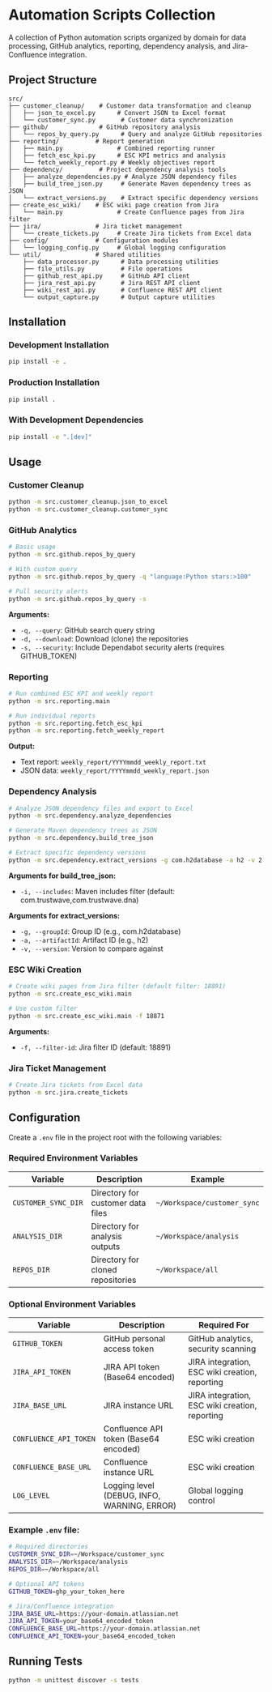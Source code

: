 # Automation Scripts Collection

A collection of Python automation scripts organized by domain for data processing, GitHub analytics, reporting, dependency analysis, and Jira-Confluence integration.

## Project Structure

```
src/
├── customer_cleanup/    # Customer data transformation and cleanup
│   ├── json_to_excel.py      # Convert JSON to Excel format
│   └── customer_sync.py       # Customer data synchronization
├── github/              # GitHub repository analysis
│   └── repos_by_query.py      # Query and analyze GitHub repositories
├── reporting/          # Report generation
│   ├── main.py               # Combined reporting runner
│   ├── fetch_esc_kpi.py      # ESC KPI metrics and analysis
│   └── fetch_weekly_report.py # Weekly objectives report
├── dependency/          # Project dependency analysis tools
│   ├── analyze_dependencies.py # Analyze JSON dependency files
│   ├── build_tree_json.py     # Generate Maven dependency trees as JSON
│   └── extract_versions.py    # Extract specific dependency versions
├── create_esc_wiki/    # ESC wiki page creation from Jira
│   └── main.py               # Create Confluence pages from Jira filter
├── jira/               # Jira ticket management
│   └── create_tickets.py     # Create Jira tickets from Excel data
├── config/             # Configuration modules
│   └── logging_config.py     # Global logging configuration
└── util/               # Shared utilities
    ├── data_processor.py      # Data processing utilities
    ├── file_utils.py          # File operations
    ├── github_rest_api.py     # GitHub API client
    ├── jira_rest_api.py       # Jira REST API client
    ├── wiki_rest_api.py       # Confluence REST API client
    └── output_capture.py      # Output capture utilities
```

## Installation

### Development Installation
```bash
pip install -e .
```

### Production Installation
```bash
pip install .
```

### With Development Dependencies
```bash
pip install -e ".[dev]"
```

## Usage

### Customer Cleanup
```bash
python -m src.customer_cleanup.json_to_excel
python -m src.customer_cleanup.customer_sync
```

### GitHub Analytics
```bash
# Basic usage
python -m src.github.repos_by_query

# With custom query
python -m src.github.repos_by_query -q "language:Python stars:>100"

# Pull security alerts
python -m src.github.repos_by_query -s
```

**Arguments:**
- `-q, --query`: GitHub search query string
- `-d, --download`: Download (clone) the repositories
- `-s, --security`: Include Dependabot security alerts (requires GITHUB_TOKEN)

### Reporting
```bash
# Run combined ESC KPI and weekly report
python -m src.reporting.main

# Run individual reports
python -m src.reporting.fetch_esc_kpi
python -m src.reporting.fetch_weekly_report
```

**Output:**
- Text report: `weekly_report/YYYYmmdd_weekly_report.txt`
- JSON data: `weekly_report/YYYYmmdd_weekly_report.json`

### Dependency Analysis
```bash
# Analyze JSON dependency files and export to Excel
python -m src.dependency.analyze_dependencies

# Generate Maven dependency trees as JSON
python -m src.dependency.build_tree_json

# Extract specific dependency versions
python -m src.dependency.extract_versions -g com.h2database -a h2 -v 2.1.214
```

**Arguments for build_tree_json:**
- `-i, --includes`: Maven includes filter (default: com.trustwave,com.trustwave.dna)

**Arguments for extract_versions:**
- `-g, --groupId`: Group ID (e.g., com.h2database)
- `-a, --artifactId`: Artifact ID (e.g., h2)
- `-v, --version`: Version to compare against

### ESC Wiki Creation
```bash
# Create wiki pages from Jira filter (default filter: 18891)
python -m src.create_esc_wiki.main

# Use custom filter
python -m src.create_esc_wiki.main -f 18871
```

**Arguments:**
- `-f, --filter-id`: Jira filter ID (default: 18891)

### Jira Ticket Management
```bash
# Create Jira tickets from Excel data
python -m src.jira.create_tickets
```

## Configuration

Create a `.env` file in the project root with the following variables:

### Required Environment Variables

| Variable | Description | Example |
|----------|-------------|----------|
| `CUSTOMER_SYNC_DIR` | Directory for customer data files | `~/Workspace/customer_sync` |
| `ANALYSIS_DIR` | Directory for analysis outputs | `~/Workspace/analysis` |
| `REPOS_DIR` | Directory for cloned repositories | `~/Workspace/all` |

### Optional Environment Variables

| Variable | Description | Required For |
|----------|-------------|-------------|
| `GITHUB_TOKEN` | GitHub personal access token | GitHub analytics, security scanning |
| `JIRA_API_TOKEN` | JIRA API token (Base64 encoded) | JIRA integration, ESC wiki creation, reporting |
| `JIRA_BASE_URL` | JIRA instance URL | JIRA integration, ESC wiki creation, reporting |
| `CONFLUENCE_API_TOKEN` | Confluence API token (Base64 encoded) | ESC wiki creation |
| `CONFLUENCE_BASE_URL` | Confluence instance URL | ESC wiki creation |
| `LOG_LEVEL` | Logging level (DEBUG, INFO, WARNING, ERROR) | Global logging control |

### Example `.env` file:

```bash
# Required directories
CUSTOMER_SYNC_DIR=~/Workspace/customer_sync
ANALYSIS_DIR=~/Workspace/analysis
REPOS_DIR=~/Workspace/all

# Optional API tokens
GITHUB_TOKEN=ghp_your_token_here

# Jira/Confluence integration
JIRA_BASE_URL=https://your-domain.atlassian.net
JIRA_API_TOKEN=your_base64_encoded_token
CONFLUENCE_BASE_URL=https://your-domain.atlassian.net
CONFLUENCE_API_TOKEN=your_base64_encoded_token
```

## Running Tests

```bash
python -m unittest discover -s tests
```